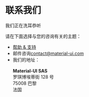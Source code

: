 # 联系我们

<p class="description">我们正在洗耳恭听</p>

请在下面选择与您的咨询有关的主题：

- [帮助 & 支持](/getting-started/support/)
- 邮件咨询[contact@material-ui.com](mailto:contact@material-ui.com)
- 我们的地址：<br /><br /> **Material-UI SAS**<br /> 罗琪博埃蒂街 128 号<br /> 75008 巴黎<br /> 法国
